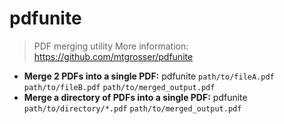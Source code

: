 # pdfunite
> PDF merging utility
> More information: <https://github.com/mtgrosser/pdfunite>
- **Merge 2 PDFs into a single PDF:**
pdfunite `path/to/fileA.pdf` `path/to/fileB.pdf` `path/to/merged_output.pdf`
- **Merge a directory of PDFs into a single PDF:**
pdfunite `path/to/directory/*.pdf` `path/to/merged_output.pdf`
